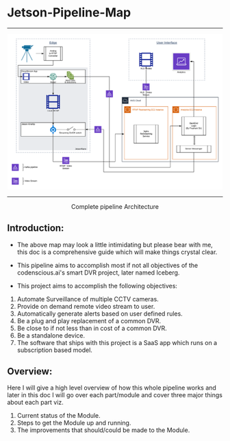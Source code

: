 # Jetson-Pipeline-Map
<hr></hr>

![img](./data/Jetson_video_pipeline.png)
<hr></hr>
<p align="center">Complete pipeline Architecture</p>


## Introduction:

* The above map may look a little intimidating but please bear with me, this doc is a comprehensive guide which will make things crystal clear.

* This pipeline aims to accomplish most if not all objectives of the codenscious.ai's smart DVR project, later named Iceberg.

* This project aims to accomplish the following objectives:
1. Automate Surveillance of multiple CCTV cameras.
2. Provide on demand remote video stream to user.
3. Automatically generate alerts based on user defined rules.
4. Be a plug and play replacement of a common DVR.
5. Be close to if not less than in cost of a common DVR.
6. Be a standalone device.
7. The software that ships with this project is a SaaS app which runs on a subscription based model.

## Overview:

Here I will give a high level overview of how this whole pipeline works and later in this doc I will go over each part/module and cover three major things about each part viz.
1. Current status of the Module.
2. Steps to get the Module up and running.
3. The improvements that should/could be made to the Module.

